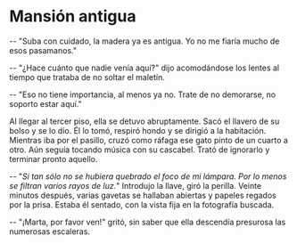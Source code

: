# Mansión antigua

-- "Suba con cuidado, la madera ya es antigua. Yo no me fiaría mucho
de esos pasamanos."

-- "¿Hace cuánto que nadie venía aquí?" dijo acomodándose los lentes
al tiempo que trataba de no soltar el maletín.

-- "Eso no tiene importancia, al menos ya no. Trate de no demorarse,
no soporto estar aquí."

Al llegar al tercer piso, ella se detuvo abruptamente. Sacó el llavero
de su bolso y se lo dio. Él lo tomó, respiró hondo y se dirigió a la
habitación. Mientras iba por el pasillo, cruzó como ráfaga ese gato
pinto de un cuarto a otro. Aún seguía tocando música con su cascabel.
Trató de ignorarlo y terminar pronto aquello.

-- "*Si tan sólo no se hubiera quebrado el foco de mi lámpara. Por lo
menos se filtran varios rayos de luz.*" Introdujo la llave, giró la
perilla. Veinte minutos después, varias gavetas se hallaban abiertas y
papeles regados por la prisa. Estaba él sentado, con la vista fija en
la fotografía buscada.

-- "¡Marta, por favor ven!" gritó, sin saber que ella descendía
presurosa las numerosas escaleras.
